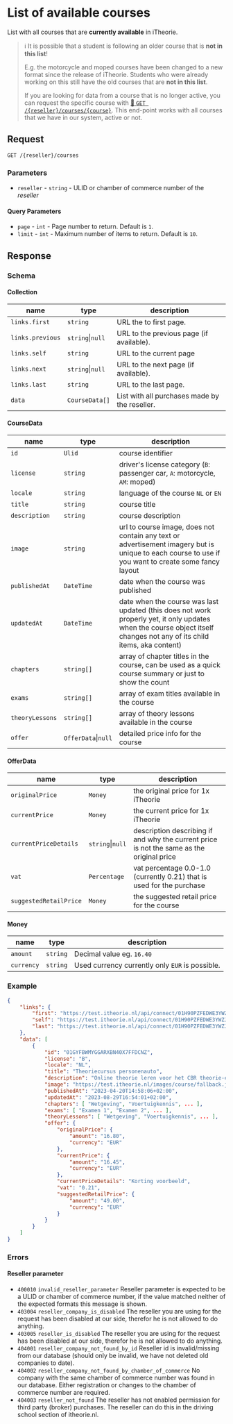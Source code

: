 # List of available courses
List with all courses that are **currently available** in iTheorie. 

> :information_source: It is possible that a student is following an older course that is **not in this list**!
>
> E.g. the motorcycle and moped courses have been changed to a new format since the release of iTheorie. Students who were already working on this still have the old courses that are **not in this list**.
>
> If you are looking for data from a course that is no longer active, you can request the specific course with [:link: `GET /{reseller}/courses/{course}`](reseller-courses-course-get.md). This end-point
works with all courses that we have in our system, active or not.

## Request
```http
GET /{reseller}/courses
```

### Parameters
* `reseller` - `string` - ULID or chamber of commerce number of the <dfn>reseller</dfn>

#### Query Parameters
* `page` - `int` - Page number to return. Default is `1`.
* `limit` - `int` - Maximum number of items to return. Default is `10`.

## Response
### Schema

#### Collection
| name             | type             | description                              |
|------------------|------------------|------------------------------------------|
| `links.first`    | `string`         | URL the to first page.                   |
| `links.previous` | `string`\|`null` | URL to the previous page (if available). |
| `links.self`     | `string`         | URL to the current page                  |
| `links.next`     | `string`\|`null` | URL to the next page (if available).     |
| `links.last`     | `string`         | URL to the last page.                    |
| `data` | `CourseData[]` | List with all purchases made by the reseller. |

#### CourseData
| name            | type       | description                                                                                                                                                            |
|-----------------|------------|------------------------------------------------------------------------------------------------------------------------------------------------------------------------|
| `id`            | `Ulid`     | course identifier                                                                                                                                                      |
| `license`       | `string`   | driver's license category (`B`: passenger car, `A`: motorcycle, `AM`: moped)                                                                                           |
| `locale`        | `string`   | language of the course `NL` or `EN`                                                                                                                                    |
| `title`         | `string`   | course title                                                                                                                                                           |
| `description`   | `string`   | course description                                                                                                                                                     |
| `image`         | `string`   | url to course image, does not contain any text or advertisement imagery but is unique to each course to use if you want to create some fancy layout                    |
| `publishedAt`   | `DateTime` | date when the course was published                                                                                                                                     |
| `updatedAt`     | `DateTime` | date when the course was last updated (this does not work properly yet, it only updates when the course object itself changes not any of its child items, aka content) |
| `chapters`      | `string[]` | array of chapter titles in the course, can be used as a quick course summary or just to show the count                                                                 |
| `exams`         | `string[]` | array of exam titles available in the course                                                                                                                           |
| `theoryLessons` | `string[]` | array of theory lessons available in the course                                                                                                                        |
| `offer` | `OfferData`\|`null` | detailed price info for the course                                                                                                                                |

#### OfferData
| name                   | type             | description                                                                               |
|------------------------|------------------|-------------------------------------------------------------------------------------------|
| `originalPrice`        | `Money`          | the original price for 1x iTheorie                                                        |
| `currentPrice`         | `Money`          | the current price for 1x iTheorie                                                         |
| `currentPriceDetails`  | `string`\|`null` | description describing if and why the current price is not the same as the original price |
| `vat`                  | `Percentage`     | vat percentage 0.0-1.0 (currently 0.21) that is used for the purchase                     |
| `suggestedRetailPrice` | `Money`          | the suggested retail price for the course                                                 |

#### Money
| name       | type     | description                                     |
|------------|----------|-------------------------------------------------|
| `amount`   | `string` | Decimal value eg. `16.40`                       |
| `currency` | `string` | Used currency currently only `EUR` is possible. |

### Example
```json
{
    "links": {
        "first": "https://test.itheorie.nl/api/connect/01H90PZFEDWE3YWZJPD8Z7030P/courses?page=1",
        "self": "https://test.itheorie.nl/api/connect/01H90PZFEDWE3YWZJPD8Z7030P/courses?page=1",
        "last": "https://test.itheorie.nl/api/connect/01H90PZFEDWE3YWZJPD8Z7030P/courses?page=1"
    },
    "data": [
        {
            "id": "01GYFBWMYGGARXBN40X7FFDCNZ",
            "license": "B",
            "locale": "NL",
            "title": "Theoriecursus personenauto",
            "description": "Online theorie leren voor het CBR theorie-examen auto, motor, scooter, snorfiets, bromfiets, speed-pedelec of brommobiel.",
            "image": "https://test.itheorie.nl/images/course/fallback.jpg",
            "publishedAt": "2023-04-20T14:58:06+02:00",
            "updatedAt": "2023-08-29T16:54:01+02:00",
            "chapters": [ "Wetgeving", "Voertuigkennis", ... ],
            "exams": [ "Examen 1", "Examen 2", ... ],
            "theoryLessons": [ "Wetgeving", "Voertuigkennis", ... ],
            "offer": {
                "originalPrice": {
                    "amount": "16.80",
                    "currency": "EUR"
                },
                "currentPrice": {
                    "amount": "16.45",
                    "currency": "EUR"
                },
                "currentPriceDetails": "Korting voorbeeld",
                "vat": "0.21",
                "suggestedRetailPrice": {
                    "amount": "49.00",
                    "currency": "EUR"
                }
            }
        }
    ]
}
```

### Errors

#### Reseller parameter
* `400010` `invalid_reseller_parameter` Reseller parameter is expected to be a ULID or chamber of commerce number, if the value matched neither of the expected formats this message is shown.
* `403004` `reseller_company_is_disabled` The reseller you are using for the request has been disabled at our side, therefor he is not allowed to do anything.
* `403005` `reseller_is_disabled` The reseller you are using for the request has been disabled at our side, therefor he is not allowed to do anything.
* `404001` `reseller_company_not_found_by_id` Reseller id is invalid/missing from our database (should only be invalid, we have not deleted old companies to date).
* `404002` `reseller_company_not_found_by_chamber_of_commerce` No company with the same chamber of commerce number was found in our database. Either registration or changes to the chamber of commerce number are required.
* `404003` `reseller_not_found` The reseller has not enabled permission for third party (broker) purchases. The reseller can do this in the driving school section of itheorie.nl.
